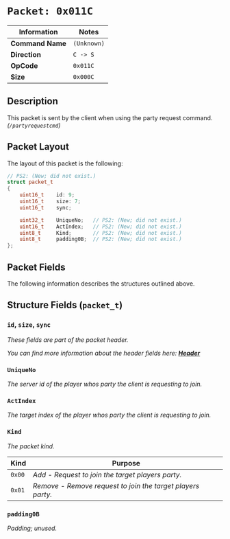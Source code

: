 # `Packet: 0x011C`

| Information               | Notes |
|---                        |---    |
| **Command Name**          | `(Unknown)` |
| **Direction**             | `C -> S` |
| **OpCode**                | `0x011C` |
| **Size**                  | `0x000C` |

## Description

This packet is sent by the client when using the party request command. _(`/partyrequestcmd`)_

## Packet Layout

The layout of this packet is the following:

```cpp
// PS2: (New; did not exist.)
struct packet_t
{
    uint16_t    id: 9;
    uint16_t    size: 7;
    uint16_t    sync;

    uint32_t    UniqueNo;   // PS2: (New; did not exist.)
    uint16_t    ActIndex;   // PS2: (New; did not exist.)
    uint8_t     Kind;       // PS2: (New; did not exist.)
    uint8_t     padding0B;  // PS2: (New; did not exist.)
};
```

## Packet Fields

The following information describes the structures outlined above.

## Structure Fields (`packet_t`)

### `id`, `size`, `sync`

_These fields are part of the packet header._

_You can find more information about the header fields here: [**Header**](/world/HEADER.md)_

### `UniqueNo`

_The server id of the player whos party the client is requesting to join._

### `ActIndex`

_The target index of the player whos party the client is requesting to join._

### `Kind`

_The packet kind._

| Kind | Purpose |
| --- | --- |
| `0x00` | _Add - Request to join the target players party._ |
| `0x01` | _Remove - Remove request to join the target players party._ |

### `padding0B`

_Padding; unused._
